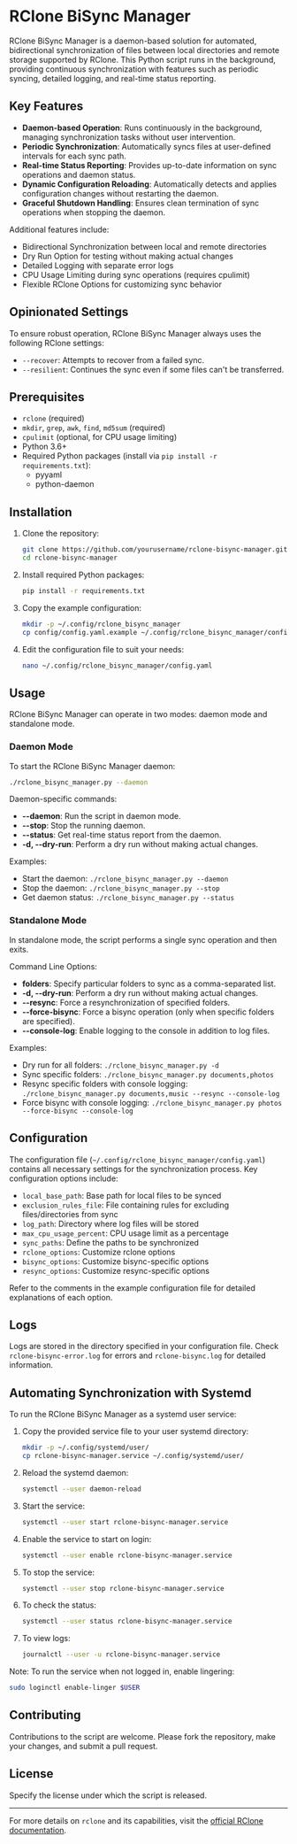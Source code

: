 # RClone BiSync Manager

RClone BiSync Manager is a daemon-based solution for automated, bidirectional synchronization of files between local directories and remote storage supported by RClone. This Python script runs in the background, providing continuous synchronization with features such as periodic syncing, detailed logging, and real-time status reporting.

## Key Features

- **Daemon-based Operation**: Runs continuously in the background, managing synchronization tasks without user intervention.
- **Periodic Synchronization**: Automatically syncs files at user-defined intervals for each sync path.
- **Real-time Status Reporting**: Provides up-to-date information on sync operations and daemon status.
- **Dynamic Configuration Reloading**: Automatically detects and applies configuration changes without restarting the daemon.
- **Graceful Shutdown Handling**: Ensures clean termination of sync operations when stopping the daemon.

Additional features include:

- Bidirectional Synchronization between local and remote directories
- Dry Run Option for testing without making actual changes
- Detailed Logging with separate error logs
- CPU Usage Limiting during sync operations (requires cpulimit)
- Flexible RClone Options for customizing sync behavior

## Opinionated Settings

To ensure robust operation, RClone BiSync Manager always uses the following RClone settings:

- `--recover`: Attempts to recover from a failed sync.
- `--resilient`: Continues the sync even if some files can't be transferred.

## Prerequisites

- `rclone` (required)
- `mkdir`, `grep`, `awk`, `find`, `md5sum` (required)
- `cpulimit` (optional, for CPU usage limiting)
- Python 3.6+
- Required Python packages (install via `pip install -r requirements.txt`):
  - pyyaml
  - python-daemon

## Installation

1. Clone the repository:

   ```bash
   git clone https://github.com/yourusername/rclone-bisync-manager.git
   cd rclone-bisync-manager
   ```

2. Install required Python packages:

   ```bash
   pip install -r requirements.txt
   ```

3. Copy the example configuration:

   ```bash
   mkdir -p ~/.config/rclone_bisync_manager
   cp config/config.yaml.example ~/.config/rclone_bisync_manager/config.yaml
   ```

4. Edit the configuration file to suit your needs:

   ```bash
   nano ~/.config/rclone_bisync_manager/config.yaml
   ```

## Usage

RClone BiSync Manager can operate in two modes: daemon mode and standalone mode.

### Daemon Mode

To start the RClone BiSync Manager daemon:

```bash
./rclone_bisync_manager.py --daemon
```

Daemon-specific commands:

- **--daemon**: Run the script in daemon mode.
- **--stop**: Stop the running daemon.
- **--status**: Get real-time status report from the daemon.
- **-d, --dry-run**: Perform a dry run without making actual changes.

Examples:

- Start the daemon: `./rclone_bisync_manager.py --daemon`
- Stop the daemon: `./rclone_bisync_manager.py --stop`
- Get daemon status: `./rclone_bisync_manager.py --status`

### Standalone Mode

In standalone mode, the script performs a single sync operation and then exits.

Command Line Options:

- **folders**: Specify particular folders to sync as a comma-separated list.
- **-d, --dry-run**: Perform a dry run without making actual changes.
- **--resync**: Force a resynchronization of specified folders.
- **--force-bisync**: Force a bisync operation (only when specific folders are specified).
- **--console-log**: Enable logging to the console in addition to log files.

Examples:

- Dry run for all folders: `./rclone_bisync_manager.py -d`
- Sync specific folders: `./rclone_bisync_manager.py documents,photos`
- Resync specific folders with console logging: `./rclone_bisync_manager.py documents,music --resync --console-log`
- Force bisync with console logging: `./rclone_bisync_manager.py photos --force-bisync --console-log`

## Configuration

The configuration file (`~/.config/rclone_bisync_manager/config.yaml`) contains all necessary settings for the synchronization process. Key configuration options include:

- `local_base_path`: Base path for local files to be synced
- `exclusion_rules_file`: File containing rules for excluding files/directories from sync
- `log_path`: Directory where log files will be stored
- `max_cpu_usage_percent`: CPU usage limit as a percentage
- `sync_paths`: Define the paths to be synchronized
- `rclone_options`: Customize rclone options
- `bisync_options`: Customize bisync-specific options
- `resync_options`: Customize resync-specific options

Refer to the comments in the example configuration file for detailed explanations of each option.

## Logs

Logs are stored in the directory specified in your configuration file. Check `rclone-bisync-error.log` for errors and `rclone-bisync.log` for detailed information.

## Automating Synchronization with Systemd

To run the RClone BiSync Manager as a systemd user service:

1. Copy the provided service file to your user systemd directory:

   ```bash
   mkdir -p ~/.config/systemd/user/
   cp rclone-bisync-manager.service ~/.config/systemd/user/
   ```

2. Reload the systemd daemon:

   ```bash
   systemctl --user daemon-reload
   ```

3. Start the service:

   ```bash
   systemctl --user start rclone-bisync-manager.service
   ```

4. Enable the service to start on login:

   ```bash
   systemctl --user enable rclone-bisync-manager.service
   ```

5. To stop the service:

   ```bash
   systemctl --user stop rclone-bisync-manager.service
   ```

6. To check the status:

   ```bash
   systemctl --user status rclone-bisync-manager.service
   ```

7. To view logs:

   ```bash
   journalctl --user -u rclone-bisync-manager.service
   ```

Note: To run the service when not logged in, enable lingering:

```bash
sudo loginctl enable-linger $USER
```

## Contributing

Contributions to the script are welcome. Please fork the repository, make your changes, and submit a pull request.

## License

Specify the license under which the script is released.

---

For more details on `rclone` and its capabilities, visit the [official RClone documentation](https://rclone.org/docs/).
